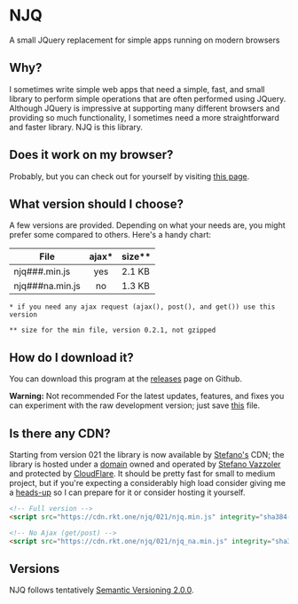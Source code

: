 # NJQ
A small JQuery replacement for simple apps running on modern browsers

## Why?
I sometimes write simple web apps that need a simple, fast, and small library to perform simple operations that are often performed using JQuery. Although JQuery is impressive at supporting many different browsers and providing so much functionality, I sometimes need a more straightforward and faster library. NJQ is this library.

## Does it work on my browser?
Probably, but you can check out for yourself by visiting [this page](https://stefanovazzocell.github.io/NJQ/docs/).

## What version should I choose?
A few versions are provided. Depending on what your needs are, you might prefer some compared to others.
Here's a handy chart:

| File            | ajax* |  size**  |
| --------------- |:-----:| -------- |
| njq###.min.js   | yes   | 2.1 KB   |
| njq###na.min.js | no    | 1.3 KB   |

`* if you need any ajax request (ajax(), post(), and get()) use this version`

`** size for the min file, version 0.2.1, not gzipped`

## How do I download it?
You can download this program at the [releases](https://github.com/stefanovazzocell/NJQ/releases/) page on Github.

**Warning:** Not recommended
For the latest updates, features, and fixes you can experiment with the raw development version; just save [this](https://raw.githubusercontent.com/stefanovazzocell/NJQ/master/src/njq.js) file.

## Is there any CDN?

Starting from version 021 the library is now available by <a href="https://github.com/stefanovazzocell">Stefano's</a> CDN; the library is hosted under a <a href="https://rkt.one">domain</a> owned and operated by <a href="https://stefanovazzoler.com">Stefano Vazzoler</a> and protected by <a href="https://cloudflare.com">CloudFlare</a>. It should be pretty fast for small to medium project, but if you're expecting a considerably high load consider giving me a <a href="https://stefanovazzoler.com/contact-me/">heads-up</a> so I can prepare for it or consider hosting it yourself.

```html
<!-- Full version -->
<script src="https://cdn.rkt.one/njq/021/njq.min.js" integrity="sha384-3yRoQowW4Fds+i2fUL3kiRVT3lzGU1izl2tfOY2ziemRF5ZcV1V7X6hm2Ym6ejH9" crossorigin="anonymous"></script>
```

```html
<!-- No Ajax (get/post) -->
<script src="https://cdn.rkt.one/njq/021/njq_na.min.js" integrity="sha384-39+daBqSRv20HmQY7B172fF9CmGN9UQ6IKmR/UWcQKe0H+IHTsvqmB4Xt2FuMNP7B" crossorigin="anonymous"></script>
```

## Versions
NJQ follows tentatively [Semantic Versioning 2.0.0](https://semver.org/spec/v2.0.0.html).
